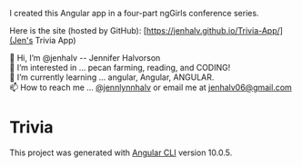 I created this Angular app in a four-part ngGirls conference series. 

Here is the site (hosted by GitHub):  [https://jenhalv.github.io/Trivia-App/](Jen's Trivia App)

👋 Hi, I’m @jenhalv -- Jennifer Halvorson<br>
👀 I’m interested in ... pecan farming, reading, and CODING!<br>
🌱 I’m currently learning ... angular, Angular, ANGULAR.<br>
📫 How to reach me ... [@jennlynnhalv](https://twitter.com/jennlynnhalv) or email me at [jenhalv06@gmail.com](mailto:jenhalv06@gmail.com)<br>

# Trivia

This project was generated with [Angular CLI](https://github.com/angular/angular-cli) version 10.0.5.
